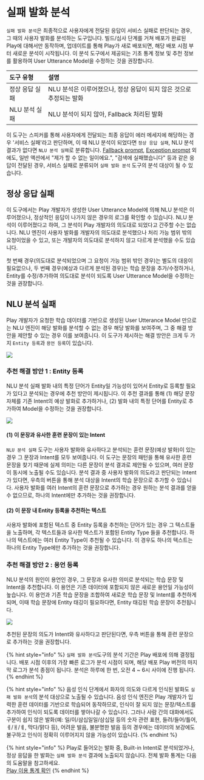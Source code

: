 # 실패 발화 분석

`실패 발화 분석`은 최종적으로 사용자에게 전달된 응답이 서비스 실패로 판단되는 경우, 그 때의 사용자 발화를 분석하는 도구입니다. 빌드/심사 단계를 거쳐 배포가 완료된 Play에 대해서만 동작하며, 업데이트를 통해 Play가 새로 배포되면, 해당 배포 시점 부터 새로운 분석이 시작됩니다. 이 분석 도구에서 제공되는 기초 통계 정보 및 추천 정보를 활용하여 User Utterance Model을 수정하는 것을 권장합니다.

| 도구 유형 | 설명 |
| :--- | :--- |
| 정상 응답 실패 | NLU 분석은 이루어졌으나, 정상 응답이 되지 않은 것으로 추정되는 발화 |
| NLU 분석 실패 | NLU 분석이 되지 않아, Fallback 처리된 발화 |

이 도구는 스피커를 통해 사용자에게 전달되는 최종 응답이 에러 메세지에 해당하는 경우 '서비스 실패'라고 판단하며, 이 때 NLU 분석이 되었다면 `정상 응답 실패`, NLU 분석 결과가 없다면 `NLU 분석 실패`로 분류합니다. [Fallback prompt](https://github.com/nugudevelopers/document/tree/c48f4d593fd49f4cb9b70cb4bec6906c6ed33ee7/create-plays-with-play-builder/built-in-actions.md#fallback), [Exception prompt](https://github.com/nugudevelopers/document/tree/c48f4d593fd49f4cb9b70cb4bec6906c6ed33ee7/create-plays-with-play-builder/manage-exceptions.md) 외에도, 일반 액션에서 "제가 할 수 없는 일이에요.", "검색에 실패했습니다" 등과 같은 응답이 전달된 경우, 서비스 실패로 분류되어 `실패 발화 분석` 도구의 분석 대상이 될 수 있습니다.

## 정상 응답 실패 <a id="failed"></a>

이 도구에서는 Play 개발자가 생성한 User Utterance Model에 의해 NLU 분석은 이루어졌으나, 정상적인 응답이 나가지 않은 경우의 로그를 확인할 수 있습니다. NLU 분석이 이루어졌다고 하여, 그 분석이 Play 개발자의 의도대로 되었다고 간주할 수는 없습니다. NLU 엔진이 사용자 발화를 개발자의 의도대로 분석했으나 처리 가능 범위 밖의 요청이었을 수 있고, 또는 개발자의 의도대로 분석하지 않고 다르게 분석했을 수도 있습니다.

첫 번째 경우\(의도대로 분석되었으며 그 요청이 가능 범위 밖인 경우\)는 별도의 대응이 필요없으나, 두 번째 경우\(예상과 다르게 분석된 경우\)는 학습 문장을 추가/수정하거나, Entity를 수정/추가하여 의도대로 분석이 되도록 User Utterance Model을 수정하는 것을 권장합니다.

## NLU 분석 실패 <a id="no-nlu-result"></a>

Play 개발자가 요청한 학습 데이터를 기반으로 생성된 User Utterance Model 만으로는 NLU 엔진이 해당 발화를 분석할 수 없는 경우 해당 발화를 보여주며, 그 중 해결 방안을 제안할 수 있는 경우 이를 보여줍니다. 이 도구가 제시하는 해결 방안은 크게 두 가지 `Entity 등록`과 `용언 등록`이 있습니다.

![](../../../.gitbook/assets/log-mining-no-nlu-result%20%281%29.png)

### 추천 해결 방안 1 : Entity 등록 <a id="log-mining-entity"></a>

NLU 분석 실패 발화 내의 특정 단어가 Entity일 가능성이 있어서 Entity로 등록할 필요가 있다고 분석되는 경우에 추천 방안이 제시됩니다. 이 추천 결과를 통해 \(1\) 해당 문장 자체를 기존 Intent의 예상 발화로 추가하거나, \(2\) 발화 내의 특정 단어를 Entity로 추가하여 Model을 수정하는 것을 권장합니다.

![](../../../.gitbook/assets/log-mining-entity%20%281%29.png)

#### \(1\) 이 문장과 유사한 훈련 문장이 있는 Intent

`NLU 분석 실패` 도구는 사용자 발화와 유사하다고 분석되는 훈련 문장\(예상 발화\)이 있는 경우 그 문장과 Intent를 모두 보여줍니다. 이 도구는 문장의 패턴을 통해 유사한 훈련 문장을 찾기 때문에 실제 의미는 다른 문장이 분석 결과로 제안될 수 있으며, 여러 문장이 동시에 노출될 수도 있습니다. 분석 결과 중 사용자 발화의 의도라고 판단되는 Intent가 있다면, 우측의 버튼을 통해 분석 대상을 Intent의 학습 문장으로 추가할 수 있습니다. 사용자 발화를 여러 Intent의 훈련 문장으로 추가하는 경우 원하는 분석 결과를 얻을 수 없으므로, 하나의 Intent에만 추가하는 것을 권장합니다.

#### \(2\) 이 문장 내 Entity 등록을 추천하는 텍스트

사용자 발화에 포함된 텍스트 중 Entity 등록을 추천하는 단어가 있는 경우 그 텍스트들을 노출하며, 각 텍스트들과 유사한 텍스트가 포함된 Entity Type 들을 추천합니다. 하나의 텍스트에는 여러 Entity Type이 추천될 수 있습니다. 이 경우도 하나의 텍스트는 하나의 Entity Type에만 추가하는 것을 권장합니다.

### 추천 해결 방안 2 : 용언 등록 <a id="log-mining-verb"></a>

NLU 분석의 원인이 용언인 경우, 그 문장과 유사한 의미로 분석되는 학습 문장 및 Intent을 추천합니다. 이 용언은 기존 데이터에 포함되지 않은 새로운 용언일 가능성이 높습니다. 이 용언과 기존 학습 문장을 조합하여 새로운 학습 문장 및 Intent를 추천하게 되며, 이때 학습 문장에 Entity 태깅이 필요하다면, Entity 태깅된 학습 문장이 추천됩니다.

![](../../../.gitbook/assets/log-mining-verb%20%282%29.png)

추천된 문장의 의도가 Intent와 유사하다고 판단된다면, 우측 버튼을 통해 훈련 문장으로 추가하는 것을 권장합니다.

{% hint style="info" %}
`실패 발화 분석`도구의 분석 기간은 Play 배포에 의해 결정됩니다. 배포 시점 이후의 가장 빠른 로그가 분석 시점이 되며, 해당 배포 Play 버전의 마지막 로그가 분석 종점이 됩니다. 분석은 하루에 한 번, 오전 4 ~ 6시 사이에 진행 됩니다.
{% endhint %}

{% hint style="info" %}
음성 인식 단계에서 화자의 의도와 다르게 인식된 발화도 `실패 발화 분석`의 분석 대상으로 노출될 수 있습니다. 음성 인식 엔진은 Play 개발자가 입력한 훈련 데이터를 기반으로 학습되어 동작하므로, 인식이 잘 되지 않는 문장/텍스트를 추가하여 인식이 되도록 데이터를 쌓아나갈 수 있습니다. 그러나 사람 간의 대화에서도 구분이 쉽지 않은 발화\(예: 일/이/삼십일일/삼십일 등의 숫자 관련 표현, 들려/들어/틀어, ㅔ/ㅐ/ㅖ, 막다/맑다 등\), 어려운 발음, 불분명한 발음 등의 경우에는 데이터의 보강에도 불구하고 인식이 정확히 이루어지지 않을 가능성이 있습니다.
{% endhint %}

{% hint style="info" %}
Play로 들어오는 발화 중, Built-in Intent로 분석되었거나, 정상 응답을 한 발화는 `실패 발화 분석` 결과에 노출되지 않습니다. 전체 발화 통계는 다음의 도움말을 참고하세요.  
[Play 이용 통계 확인](../../distribute-and-manage-a-play/monitor-play-stats.md)
{% endhint %}

